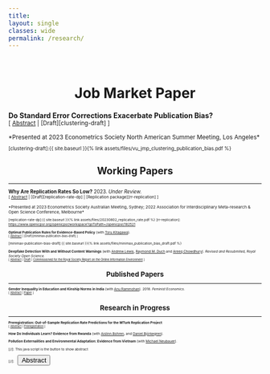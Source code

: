 ```yaml
---
title: 
layout: single
classes: wide
permalink: /research/
---
```

<br/> 

<!-- Google Tag Manager (noscript) -->
<noscript><iframe src="https://www.googletagmanager.com/ns.html?id=GTM-PNS829G"
height="0" width="0" style="display:none;visibility:hidden"></iframe></noscript>
<!-- End Google Tag Manager (noscript) -->

# <center> Job Market Paper </center>

**Do Standard Error Corrections Exacerbate Publication Bias?**<br/>
<small>[ <a href="#/" onclick="visib('clustering')">Abstract</a> | [Draft][clustering-draft] ] </small>

<div id="clustering" style="display: none; text-align: justify; line-height: 1.2" ><small>
Over the past several decades, econometrics research has devoted substantial efforts to improving the credibility of standard errors. This paper studies how such improvements interact with the selective publication process to affect the ultimate credibility of published studies. I show that adopting improved but enlarged standard errors for individual studies can lead to higher bias in the studies selected for publication. Intuitively, this is because increasing standard errors raises the bar on statistical significance, which exacerbates publication bias. Nevertheless, I show that the coverage of published confidence intervals unambiguously improves. I illustrate these phenomena using newly collected data on the adoption of clustered standard errors in the difference-in-differences literature between 2000 and 2009. Clustering is associated with a near doubling in the magnitude of published effect sizes. I estimate a model of the publication process and find that clustering led to large improvements in coverage but also sizeable increases in bias. To examine the overall impact on evidence-based policy, I develop a model of a policymaker who uses information from published studies to inform policy decisions and overestimates the precision of estimates when standard errors are unclustered. I find that clustering lowers minimax regret when policymakers exhibit sufficiently high loss aversion for mistakenly implementing an ineffective or harmful policy.
</small><br><br/></div>

<small>
*Presented at 2023 Econometrics Society North American Summer Meeting, Los Angeles*
<small>
 
[clustering-draft]:{{ site.baseurl }}{% link assets/files/vu_jmp_clustering_publication_bias.pdf %}

# <center> Working Papers </center>
- - -

**Why Are Replication Rates So Low?** 2023. *Under Review.* <br/>
<small>[ <a href="#/" onclick="visib('replication-rate')">Abstract</a> | [Draft][replication-rate-dp] | [Replication package][rr-replication] ] </small>

<div id="replication-rate" style="display: none; text-align: justify; line-height: 1.2" ><small>
Many explanations have been offered for why replication rates are low in the social sciences, including selective publication, p-hacking, and treatment effect heterogeneity. This article emphasizes that issues with common power calculations in replication studies may also play an important role. Theoretically, I show in a simple model of the publication process that issues with the way that replication power is commonly calculated imply we should always expect replication rates to fall below their intended power targets, even when original studies are unbiased and there is no p-hacking or treatment effect heterogeneity. Empirically, I find that a parsimonious model accounting only for issues with power calculations can fully explain observed replication rates in experimental economics and social science, and two-thirds of the replication gap in psychology.
</small><br><br/></div>

<small>
*Presented at 2023 Econometrics Society Australian Meeting, Sydney; 2022 Association for Interdisciplinary Meta-research & Open Science Conference, Melbourne*
<small>

[replication-rate-dp]:{{ site.baseurl }}{% link assets/files/20230802_replication_rate.pdf %}
[rr-replication]: https://www.openicpsr.org/openicpsr/workspace?goToPath=/openicpsr/182521


**Optimal Publication Rules for Evidence-Based Policy** (with [Toru Kitagawa][tkitagawa]).<br/>
<small>[ <a href="#/" onclick="visib('minimax-publication-bias')">Abstract</a> | [Draft][minimax-publication-bias-draft] ] </small>

<div id="minimax-publication-bias" style="display: none; text-align: justify; line-height: 1.2" ><small>
Empirical research can inform evidence-based policy choice but may be censored due to publication bias. How does this impact the decisions of policymakers who do not have, or are unwilling to use, prior beliefs about a policy's impact? For minimax regret policymakers, we characterize the optimal treatment rule with selective publication against statistically insignificant results. We then show that the optimal publication rule which minimizes maximum regret is non-selective. This contrasts with the optimal publication rule for Bayesian policymakers studied in the literature, where only `extreme' results that sufficiently move the prior are published. Thus, in the minimax regret framework, the optimal publication regime for policy choice is consistent with valid statistical inference in scientific research.
</small><br><br/></div>

[minimax-publication-bias-draft]:{{ site.baseurl }}{% link assets/files/minimax_publication_bias_draft.pdf %}

[tkitagawa]: https://sites.google.com/brown.edu/torukitagawa


**Deepfake Detection With and Without Content Warnings** (with [Andrew Lewis][alewis], [Raymond M. Duch][rduch] and [Areeq Chowdhury][achowdhury]). *Revised and Resubmited, Royal Society Open Science.*<br/>
<small>[ <a href="#/" onclick="visib('deepfake')">Abstract</a> | [Draft][deepfake-draft] | [Commissioned for the Royal Society Report on the Online Information Environment][rs-report] ] </small>

<div id="deepfake" style="display: none; text-align: justify; line-height: 1.2" ><small>
The rapid advancement of ‘deepfake’ video technology — which uses deep learning artificial intelligence algorithms to create fake videos that look real — has given urgency to the question of how policymakers and technology companies should moderate inauthentic content. We conduct an experiment to measure people’s alertness to and ability to detect a high-quality deepfake amongst a set of videos. First, we find that in a natural setting with no content warnings,
individuals who are exposed to a deepfake video of neutral content are no more likely to detect anything out of the ordinary (32.9%) compared to a control group who viewed only authentic videos (34.1%). Second, we find that when individuals are given a warning that at least one video in a set of five videos is a deepfake, only 21.6% of respondents correctly identify the deepfake as the only inauthentic video, while the remainder erroneously select at least one genuine video as a deepfake.


</small><br><br/></div>

[deepfake-draft]: https://osf.io/cb7rw
[rs-report]: https://royalsociety.org/-/media/policy/projects/online-information-environment/the-online-information-environment.pdf
[alewis]: https://www.politics.ox.ac.uk/person/andrew-lewis
[rduch]: https://www.raymondduch.com/
[achowdhury]: https://areeqchowdhury.com/

# <center> Published Papers </center>
- - -
**Gender Inequality in Education and Kinship Norms in India** (with [Anu Rammohan][arammohan]). 2018. *Feminist Economics*.<br/>
<small>[ <a href="#/" onclick="visib('education-kinship')">Abstract</a> | [Paper][education-kinship] ] </small>

<div id="education-kinship" style="display: none; text-align: justify; line-height: 1.2" ><small>
Women’s schooling attainment in India continues to lag considerably behind that of men. This paper uses nationally representative district-level data from the 2007–8 District Level Household and Facility Survey (DLHS-3), Indicus Analytics, and the 2011–12 Indian Human Development Survey-II (IHDS-II) to examine the role of socioeconomic and cultural factors in influencing gender differentials in schooling. The results provide quantitative evidence of the role of different economic and sociocultural factors on gender disparities in education. The empirical results show that economic development is an important factor in narrowing gender gaps in education, with wealthier districts more likely to educate girls than poorer districts. However, the norm of patrilocal exogamy, where wives migrate to co-reside with their husband’s kin, is associated with worse outcomes for women’s schooling relative to men’s schooling; and, in keeping with anthropological research, gender-differentiated inequities in education are more pronounced in Northern India.
</small><br><br/></div>

[education-kinship]: https://www.tandfonline.com/doi/abs/10.1080/13545701.2017.1364399#:~:text=However%2C%20the%20norm%20of%20patrilocal,more%20pronounced%20in%20Northern%20India.
[arammohan]: https://research-repository.uwa.edu.au/en/persons/anu-rammohan

# <center> Research in Progress </center>
- - -

**Preregistration: Out-of-Sample Replication Rate Predictions for the MTurk Replication Project**<br/>
<small>[ <a href="#/" onclick="visib('preregistered-prediction')">Abstract</a> | [Preregistration][preregistered-prediction-draft] ] </small>
<div id="preregistered-prediction" style="display: none; text-align: justify; line-height: 1.2" ><small>
The [MTurk Replication Project][https://mtrp.info/index.html] will test the reproducibility of 26 social science studies that used online research participants and were published in PNAS between 2015 and 2018. For the subset of 19 studies reporting $t$-ratios, this paper preregisters an out-of-sample prediction that 55\% will be successfully `replicated' with a statistical significant effect in the same direction as the original study. This prediction is based on a parsimonious model of selective publication that incorporates the power calculations actually implemented in replication studies and does not include $p$-hacking or treatment effect heterogeneity.
</small><br><br/></div>

[preregistered-prediction-draft]:https://osf.io/r9ya5



**How Do Individuals Learn? Evidence from Rwanda** (with [Aislinn Bohren][abohren], and [Daniel Björkegren][dbjorkegren]).

[abohren]: https://www.aislinnbohren.com/
[dbjorkegren]: https://dan.bjorkegren.com/

**Pollution Externalities and Environmental Adaptation: Evidence from Vietnam** (with [Michael Neubauer][mneubauer]).

[mneubauer]: https://ibes.brown.edu/people/michael-neubauer

[//]: This java script is the button to show abstract
<script>
 function visib(id) {
  var x = document.getElementById(id);
  if (x.style.display === "block") {
    x.style.display = "none";
  } else {
    x.style.display = "block";
  }
}
</script>

[//]:&emsp;<button onclick="visib('polariz')" class="btn btn--inverse btn--small">Abstract</button>
